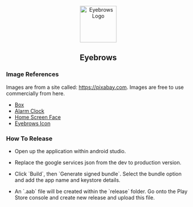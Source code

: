 <p align="center">
    <img width="100" src="https://firebasestorage.googleapis.com/v0/b/eyebrows-test.appspot.com/o/eyebrows_icon.png?alt=media&token=d289008f-cbf3-421d-abcc-b4c98276ebe3" alt="Eyebrows Logo">
</p>

<h2 align="center">Eyebrows</h2>

<h3>Image References</h3>
<p>Images are from a site called: <a href="https://pixabay.com">https://pixabay.com</a>. Images are free to use commercially from here.</p>
<ul>
  <li>
    <a href="https://pixabay.com/vectors/box-cardboard-cardboard-box-package-1673579">Box</a>
  </li>
  <li>
    <a href="https://pixabay.com/vectors/alarm-icon-clock-warning-symbol-4172631">Alarm Clock</a>
  </li>
  <li>
    <a href="https://pixabay.com/vectors/face-mirror-woman-pretty-157398">Home Screen Face</a>
  </li>
  <li>
    <a href="https://pixabay.com/vectors/cartoon-character-shirt-face-3556648">Eyebrows Icon</a>
  </li>
</ul>

<h3>How To Release</h3>
<ul>
  <li>
    <p>Open up the application within android studio.</p>
  </li>
  <li>
    <p>Replace the google services json from the dev to production version.</p>
  </li>
  <li>
    <p>Click `Build`, then `Generate signed bundle`. Select the bundle option and add the app name and keystore details.</p>
  </li>
  <li>
    <p>An `.aab` file will be created within the `release` folder. Go onto the Play Store console and create new release and upload this file.</p>
  </li>
</ul>